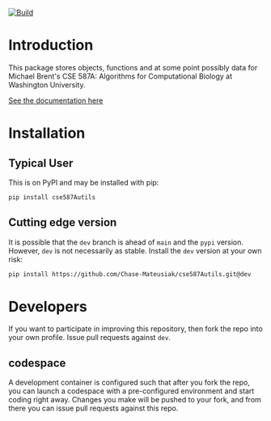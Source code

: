 [![Build](https://github.com/Chase-Mateusiak/cse587Autils/actions/workflows/python-package.yml/badge.svg)](https://github.com/Chase-Mateusiak/cse587Autils/actions/workflows/python-package.yml)

# Introduction

This package stores objects, functions and at some point possibly data for
Michael Brent's CSE 587A: Algorithms for Computational Biology at Washington
University.  

[See the documentation here](https://cse587a.github.io/cse587Autils/)

# Installation

## Typical User

This is on PyPI and may be installed with pip:

```bash
pip install cse587Autils
```

## Cutting edge version

It is possible that the `dev` branch is ahead of `main` and the `pypi` version.
However, `dev` is not necessarily as stable. Install the `dev` version at your
own risk:

```bash
pip install https://github.com/Chase-Mateusiak/cse587Autils.git@dev
```

# Developers

If you want to participate in improving this repository, then fork the repo
into your own profile. Issue pull requests against `dev`.  

## codespace

A development container is configured such that after you fork the repo, you
can launch a codespace with a pre-configured environment and start coding
right away. Changes you make will be pushed to your fork, and from there you 
can issue pull requests against this repo.
